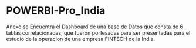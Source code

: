 # POWERBI-Pro_India
Anexo se Encuentra el Dashboard de una base de Datos que consta de 6 tablas correlacionadas, que fueron porfesadas para ser presentadas para el estudio de la operacion de una empresa FINTECH de la India.

